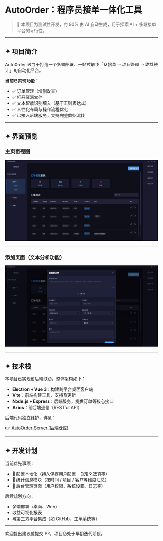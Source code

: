 # AutoOrder：程序员接单一体化工具

> 🚧 本项目为测试性开发，约 90% 由 AI 自动生成，用于探索 AI + 多端接单平台的可行性。

---

## ✦ 项目简介

AutoOrder 致力于打造一个多端部署、一站式解决「从接单 ➝ 项目管理 ➝ 收益统计」的自动化平台。

**当前已实现功能：**

- ✅ 订单管理（增删改查）
- ✅ 打开资源文件
- ✅ 文本智能识别填入（基于正则表达式）
- ✅ 人性化布局与操作流程优化
- ✅ 已接入后端服务，支持完整数据流转

---

## ✦ 界面预览

### 主页面视图

![主页面](./pic/mainView.png)

---

### 添加页面（文本分析功能）

![添加页面](./pic/addView.png)

---

## ✦ 技术栈

本项目已实现前后端联动，整体架构如下：

- **Electron + Vue 3**：构建跨平台桌面客户端
- **Vite**：前端构建工具，支持热更新
- **Node.js + Express**：后端服务，提供订单等核心接口
- **Axios**：前后端通信（RESTful API）

后端代码独立维护，详见：

👉 [AutoOrder-Server (后端仓库)](https://github.com/DmLeaves/AutoOrder-Server)

---

## ✦ 开发计划

当前优先事项：

- 🚩 配置本地化（持久保存用户配置、自定义选项等）
- 🚩 统计信息模块（按时间 / 项目 / 客户等维度汇总）
- 🚩 后台管理页面（用户权限、系统设置、日志等）

后续规划方向：

- 多端部署（桌面、Web）
- 收益可视化报表
- 与第三方平台集成（如 GitHub、工单系统等）

---

欢迎提出建议或提交 PR，项目仍处于早期迭代阶段。
